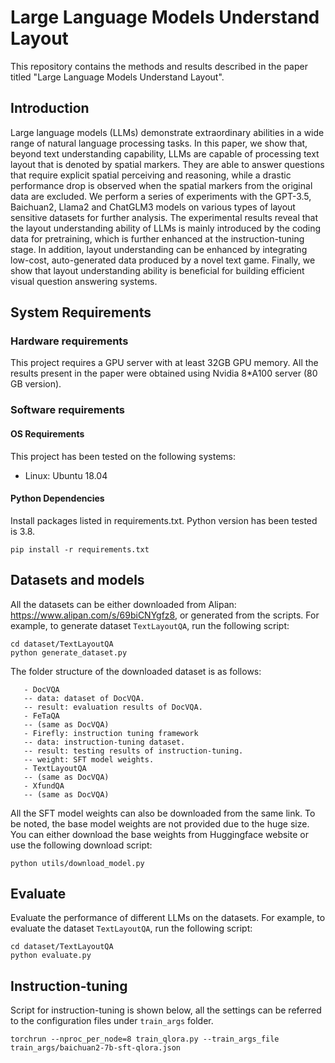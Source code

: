 # Large Language Models Understand Layout

This repository contains the methods and results described in the paper titled "Large Language Models Understand
Layout".

## Introduction

Large language models (LLMs) demonstrate extraordinary abilities in a wide range of natural language processing tasks.
In this paper, we show that, beyond text understanding capability, LLMs are capable of processing text layout that is
denoted by spatial markers. They are able to answer questions that require explicit spatial perceiving and reasoning,
while a drastic performance drop is observed when the spatial markers from the original data are excluded. We perform a
series of experiments with the GPT-3.5, Baichuan2, Llama2 and ChatGLM3 models on various types of layout sensitive
datasets for further analysis. The experimental results reveal that the layout understanding ability of LLMs is mainly
introduced by the coding data for pretraining, which is further enhanced at the instruction-tuning stage. In addition,
layout understanding can be enhanced by integrating low-cost, auto-generated data produced by a novel text game.
Finally, we show that layout understanding ability is beneficial for building efficient visual question answering
systems.

## System Requirements

### Hardware requirements

This project requires a GPU server with at least 32GB GPU memory. All the
results present in the paper were obtained using Nvidia 8*A100 server (80 GB version).

### Software requirements

#### OS Requirements

This project has been tested on the following systems:

- Linux: Ubuntu 18.04

#### Python Dependencies

Install packages listed in requirements.txt. Python version has been tested is 3.8.

```
pip install -r requirements.txt
```

## Datasets and models

All the datasets can be either downloaded from Alipan: https://www.alipan.com/s/69biCNYgfz8, or generated from the scripts. For example, to generate
dataset `TextLayoutQA`, run the following script:

```
cd dataset/TextLayoutQA
python generate_dataset.py
```

The folder structure of the downloaded dataset is as follows:

```
   - DocVQA
   -- data: dataset of DocVQA.
   -- result: evaluation results of DocVQA.
   - FeTaQA
   -- (same as DocVQA)
   - Firefly: instruction tuning framework
   -- data: instruction-tuning dataset.
   -- result: testing results of instruction-tuning.
   -- weight: SFT model weights.
   - TextLayoutQA
   -- (same as DocVQA)
   - XfundQA
   -- (same as DocVQA)
```

All the SFT model weights can also be downloaded from the same link. To be noted, the base model weights are not provided
due to the huge size. You can either download the base weights from Huggingface website or use the following download
script:

```
python utils/download_model.py
```

## Evaluate

Evaluate the performance of different LLMs on the datasets. For example, to evaluate the
dataset `TextLayoutQA`, run the following script:

```
cd dataset/TextLayoutQA
python evaluate.py
```

## Instruction-tuning

Script for instruction-tuning is shown below, all the settings can be referred to the configuration files
under `train_args` folder.

```
torchrun --nproc_per_node=8 train_qlora.py --train_args_file train_args/baichuan2-7b-sft-qlora.json
```




